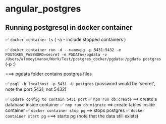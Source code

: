 # angular_postgres

Running postgresql in docker container
-------
:white_check_mark: `docker container ls` ( -a - include stopped containers )

:white_check_mark: `docker container run -d --name=pg -p 5431:5432 -e POSTGRES_PASSWORD=secret -e PGDATA=/pgdata -v /Users/alexeyivanov/Work/Test/postgres_docker/pgdata:/pgdata postgres` (-p <host machine free port>:<container port>)
  
===> pgdata folder contains postgres files
  
:white_check_mark: `psql -h localhost -p 5431 -U postgres` (password would be 'secret', note the port 5431, not 5432)
  
:white_check_mark: `update config to contain 5431 port`
:white_check_mark: `npm run db:create` ==> create a database inside container 
:white_check_mark: `nmp run db:migrate` ==> create tables inside container
:white_check_mark: `docker container stop pg` ==> stops postgres
:white_check_mark: `docker container start pg` ===> starts pg (note that the data still exists)
  
  

